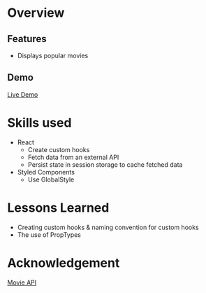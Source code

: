 # Overview

## Features
- Displays popular movies

## Demo
[Live Demo](https://62a2c00b3d7f825543a1c40b--bright-parfait-e0cd13.netlify.app/)
# Skills used
- React
    - Create custom hooks
    - Fetch data from an external API
    - Persist state in session storage to cache fetched data
- Styled Components
    - Use GlobalStyle

# Lessons Learned
- Creating custom hooks & naming convention for custom hooks
- The use of PropTypes

# Acknowledgement
[Movie API](https://www.themoviedb.org/)